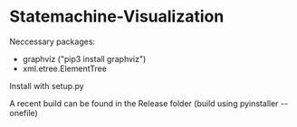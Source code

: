 # Statemachine-Visualization

Neccessary packages:
- graphviz ("pip3 install graphviz")
- xml.etree.ElementTree

Install with setup.py

A recent build can be found in the Release folder (build using pyinstaller --onefile)
